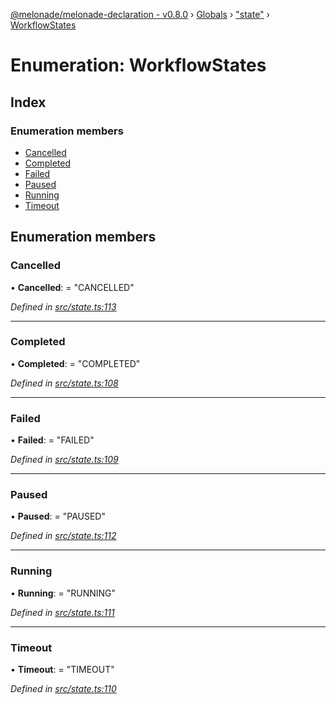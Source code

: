 [@melonade/melonade-declaration - v0.8.0](../README.md) › [Globals](../globals.md) › ["state"](../modules/_state_.md) › [WorkflowStates](_state_.workflowstates.md)

# Enumeration: WorkflowStates

## Index

### Enumeration members

* [Cancelled](_state_.workflowstates.md#cancelled)
* [Completed](_state_.workflowstates.md#completed)
* [Failed](_state_.workflowstates.md#failed)
* [Paused](_state_.workflowstates.md#paused)
* [Running](_state_.workflowstates.md#running)
* [Timeout](_state_.workflowstates.md#timeout)

## Enumeration members

###  Cancelled

• **Cancelled**: = "CANCELLED"

*Defined in [src/state.ts:113](https://github.com/devit-tel/melonade-declaration/blob/f3ec67f/src/state.ts#L113)*

___

###  Completed

• **Completed**: = "COMPLETED"

*Defined in [src/state.ts:108](https://github.com/devit-tel/melonade-declaration/blob/f3ec67f/src/state.ts#L108)*

___

###  Failed

• **Failed**: = "FAILED"

*Defined in [src/state.ts:109](https://github.com/devit-tel/melonade-declaration/blob/f3ec67f/src/state.ts#L109)*

___

###  Paused

• **Paused**: = "PAUSED"

*Defined in [src/state.ts:112](https://github.com/devit-tel/melonade-declaration/blob/f3ec67f/src/state.ts#L112)*

___

###  Running

• **Running**: = "RUNNING"

*Defined in [src/state.ts:111](https://github.com/devit-tel/melonade-declaration/blob/f3ec67f/src/state.ts#L111)*

___

###  Timeout

• **Timeout**: = "TIMEOUT"

*Defined in [src/state.ts:110](https://github.com/devit-tel/melonade-declaration/blob/f3ec67f/src/state.ts#L110)*
